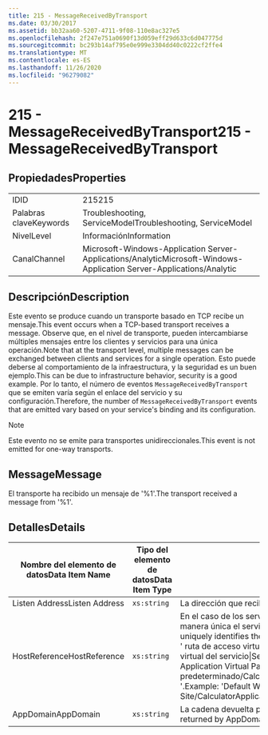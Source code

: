 ```yaml
---
title: 215 - MessageReceivedByTransport
ms.date: 03/30/2017
ms.assetid: bb32aa60-5207-4711-9f08-110e8ac327e5
ms.openlocfilehash: 2f247e751a0690f13d059eff29d633c6d047775d
ms.sourcegitcommit: bc293b14af795e0e999e3304dd40c0222cf2ffe4
ms.translationtype: MT
ms.contentlocale: es-ES
ms.lasthandoff: 11/26/2020
ms.locfileid: "96279082"
---
```

# <a name="215---messagereceivedbytransport"></a><span data-ttu-id="4fff8-102">215 - MessageReceivedByTransport</span><span class="sxs-lookup"><span data-stu-id="4fff8-102">215 - MessageReceivedByTransport</span></span>

## <a name="properties"></a><span data-ttu-id="4fff8-103">Propiedades</span><span class="sxs-lookup"><span data-stu-id="4fff8-103">Properties</span></span>  
  
|||  
|-|-|  
|<span data-ttu-id="4fff8-104">ID</span><span class="sxs-lookup"><span data-stu-id="4fff8-104">ID</span></span>|<span data-ttu-id="4fff8-105">215</span><span class="sxs-lookup"><span data-stu-id="4fff8-105">215</span></span>|  
|<span data-ttu-id="4fff8-106">Palabras clave</span><span class="sxs-lookup"><span data-stu-id="4fff8-106">Keywords</span></span>|<span data-ttu-id="4fff8-107">Troubleshooting, ServiceModel</span><span class="sxs-lookup"><span data-stu-id="4fff8-107">Troubleshooting, ServiceModel</span></span>|  
|<span data-ttu-id="4fff8-108">Nivel</span><span class="sxs-lookup"><span data-stu-id="4fff8-108">Level</span></span>|<span data-ttu-id="4fff8-109">Información</span><span class="sxs-lookup"><span data-stu-id="4fff8-109">Information</span></span>|  
|<span data-ttu-id="4fff8-110">Canal</span><span class="sxs-lookup"><span data-stu-id="4fff8-110">Channel</span></span>|<span data-ttu-id="4fff8-111">Microsoft-Windows-Application Server-Applications/Analytic</span><span class="sxs-lookup"><span data-stu-id="4fff8-111">Microsoft-Windows-Application Server-Applications/Analytic</span></span>|  
  
## <a name="description"></a><span data-ttu-id="4fff8-112">Descripción</span><span class="sxs-lookup"><span data-stu-id="4fff8-112">Description</span></span>  

 <span data-ttu-id="4fff8-113">Este evento se produce cuando un transporte basado en TCP recibe un mensaje.</span><span class="sxs-lookup"><span data-stu-id="4fff8-113">This event occurs when a TCP-based transport receives a message.</span></span> <span data-ttu-id="4fff8-114">Observe que, en el nivel de transporte, pueden intercambiarse múltiples mensajes entre los clientes y servicios para una única operación.</span><span class="sxs-lookup"><span data-stu-id="4fff8-114">Note that at the transport level, multiple messages can be exchanged between clients and services for a single operation.</span></span> <span data-ttu-id="4fff8-115">Esto puede deberse al comportamiento de la infraestructura, y la seguridad es un buen ejemplo.</span><span class="sxs-lookup"><span data-stu-id="4fff8-115">This can be due to infrastructure behavior, security is a good example.</span></span> <span data-ttu-id="4fff8-116">Por lo tanto, el número de eventos `MessageReceivedByTransport` que se emiten varía según el enlace del servicio y su configuración.</span><span class="sxs-lookup"><span data-stu-id="4fff8-116">Therefore, the number of `MessageReceivedByTransport` events that are emitted vary based on your service's binding and its configuration.</span></span>  
  
> [!NOTE]
> <span data-ttu-id="4fff8-117">Este evento no se emite para transportes unidireccionales.</span><span class="sxs-lookup"><span data-stu-id="4fff8-117">This event is not emitted for one-way transports.</span></span>  
  
## <a name="message"></a><span data-ttu-id="4fff8-118">Message</span><span class="sxs-lookup"><span data-stu-id="4fff8-118">Message</span></span>  

 <span data-ttu-id="4fff8-119">El transporte ha recibido un mensaje de '%1'.</span><span class="sxs-lookup"><span data-stu-id="4fff8-119">The transport received a message from '%1'.</span></span>  
  
## <a name="details"></a><span data-ttu-id="4fff8-120">Detalles</span><span class="sxs-lookup"><span data-stu-id="4fff8-120">Details</span></span>  
  
|<span data-ttu-id="4fff8-121">Nombre del elemento de datos</span><span class="sxs-lookup"><span data-stu-id="4fff8-121">Data Item Name</span></span>|<span data-ttu-id="4fff8-122">Tipo del elemento de datos</span><span class="sxs-lookup"><span data-stu-id="4fff8-122">Data Item Type</span></span>|<span data-ttu-id="4fff8-123">Descripción</span><span class="sxs-lookup"><span data-stu-id="4fff8-123">Description</span></span>|  
|--------------------|--------------------|-----------------|  
|<span data-ttu-id="4fff8-124">Listen Address</span><span class="sxs-lookup"><span data-stu-id="4fff8-124">Listen Address</span></span>|`xs:string`|<span data-ttu-id="4fff8-125">La dirección que recibió el mensaje.</span><span class="sxs-lookup"><span data-stu-id="4fff8-125">The address that received the message.</span></span>|  
|<span data-ttu-id="4fff8-126">HostReference</span><span class="sxs-lookup"><span data-stu-id="4fff8-126">HostReference</span></span>|`xs:string`|<span data-ttu-id="4fff8-127">En el caso de los servicios hospedados en web, este campo identifica de manera única el servicio en la jerarquía web.</span><span class="sxs-lookup"><span data-stu-id="4fff8-127">For Web-hosted services, this field uniquely identifies the service in the Web hierarchy.</span></span> <span data-ttu-id="4fff8-128">Su formato se define como ' ruta de acceso virtual de la aplicación de nombre de sitio web&#124;ruta de acceso virtual del servicio&#124;ServiceName '.</span><span class="sxs-lookup"><span data-stu-id="4fff8-128">Its format is defined as 'Web Site Name Application Virtual Path&#124;Service Virtual Path&#124;ServiceName'.</span></span> <span data-ttu-id="4fff8-129">Ejemplo: ' sitio web predeterminado/CalculatorApplication&#124;/CalculatorService.svc&#124;CalculatorService '.</span><span class="sxs-lookup"><span data-stu-id="4fff8-129">Example: 'Default Web Site/CalculatorApplication&#124;/CalculatorService.svc&#124;CalculatorService'.</span></span>|  
|<span data-ttu-id="4fff8-130">AppDomain</span><span class="sxs-lookup"><span data-stu-id="4fff8-130">AppDomain</span></span>|`xs:string`|<span data-ttu-id="4fff8-131">La cadena devuelta por AppDomain.CurrentDomain.FriendlyName.</span><span class="sxs-lookup"><span data-stu-id="4fff8-131">The string returned by AppDomain.CurrentDomain.FriendlyName.</span></span>|
